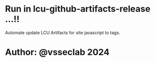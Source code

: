 # Run in lcu-github-artifacts-release ...!!
Automate update LCU Artifacts for site javascript to tags.
# Author: @vsseclab 2024
